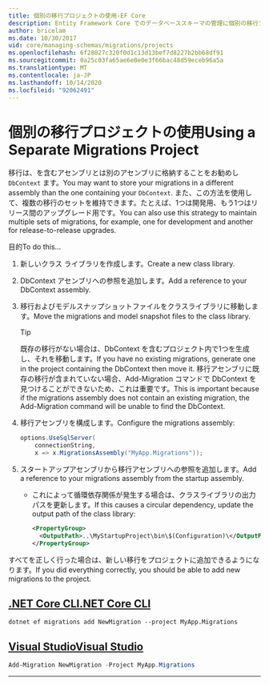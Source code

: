 ```yaml
---
title: 個別の移行プロジェクトの使用-EF Core
description: Entity Framework Core でのデータベーススキーマの管理に個別の移行プロジェクトを使用する
author: bricelam
ms.date: 10/30/2017
uid: core/managing-schemas/migrations/projects
ms.openlocfilehash: 6f28027c320f0d1c13d13bef7d8227b2bb68df91
ms.sourcegitcommit: 0a25c03fa65ae6e0e0e3f66bac48d59eceb96a5a
ms.translationtype: MT
ms.contentlocale: ja-JP
ms.lasthandoff: 10/14/2020
ms.locfileid: "92062491"
---
```

# <a name="using-a-separate-migrations-project"></a><span data-ttu-id="b9f07-103">個別の移行プロジェクトの使用</span><span class="sxs-lookup"><span data-stu-id="b9f07-103">Using a Separate Migrations Project</span></span>

<span data-ttu-id="b9f07-104">移行は、を含むアセンブリとは別のアセンブリに格納することをお勧めし `DbContext` ます。</span><span class="sxs-lookup"><span data-stu-id="b9f07-104">You may want to store your migrations in a different assembly than the one containing your `DbContext`.</span></span> <span data-ttu-id="b9f07-105">また、この方法を使用して、複数の移行のセットを維持できます。たとえば、1つは開発用、もう1つはリリース間のアップグレード用です。</span><span class="sxs-lookup"><span data-stu-id="b9f07-105">You can also use this strategy to maintain multiple sets of migrations, for example, one for development and another for release-to-release upgrades.</span></span>

<span data-ttu-id="b9f07-106">目的</span><span class="sxs-lookup"><span data-stu-id="b9f07-106">To do this...</span></span>

1. <span data-ttu-id="b9f07-107">新しいクラス ライブラリを作成します。</span><span class="sxs-lookup"><span data-stu-id="b9f07-107">Create a new class library.</span></span>

2. <span data-ttu-id="b9f07-108">DbContext アセンブリへの参照を追加します。</span><span class="sxs-lookup"><span data-stu-id="b9f07-108">Add a reference to your DbContext assembly.</span></span>

3. <span data-ttu-id="b9f07-109">移行およびモデルスナップショットファイルをクラスライブラリに移動します。</span><span class="sxs-lookup"><span data-stu-id="b9f07-109">Move the migrations and model snapshot files to the class library.</span></span>
   > [!TIP]
   > <span data-ttu-id="b9f07-110">既存の移行がない場合は、DbContext を含むプロジェクト内で1つを生成し、それを移動します。</span><span class="sxs-lookup"><span data-stu-id="b9f07-110">If you have no existing migrations, generate one in the project containing the DbContext then move it.</span></span>
   > <span data-ttu-id="b9f07-111">移行アセンブリに既存の移行が含まれていない場合、Add-Migration コマンドで DbContext を見つけることができないため、これは重要です。</span><span class="sxs-lookup"><span data-stu-id="b9f07-111">This is important because if the migrations assembly does not contain an existing migration, the Add-Migration command will be unable to find the DbContext.</span></span>

4. <span data-ttu-id="b9f07-112">移行アセンブリを構成します。</span><span class="sxs-lookup"><span data-stu-id="b9f07-112">Configure the migrations assembly:</span></span>

   ```csharp
   options.UseSqlServer(
       connectionString,
       x => x.MigrationsAssembly("MyApp.Migrations"));
   ```

5. <span data-ttu-id="b9f07-113">スタートアップアセンブリから移行アセンブリへの参照を追加します。</span><span class="sxs-lookup"><span data-stu-id="b9f07-113">Add a reference to your migrations assembly from the startup assembly.</span></span>
   * <span data-ttu-id="b9f07-114">これによって循環依存関係が発生する場合は、クラスライブラリの出力パスを更新します。</span><span class="sxs-lookup"><span data-stu-id="b9f07-114">If this causes a circular dependency, update the output path of the class library:</span></span>

     ```xml
     <PropertyGroup>
       <OutputPath>..\MyStartupProject\bin\$(Configuration)\</OutputPath>
     </PropertyGroup>
     ```

<span data-ttu-id="b9f07-115">すべてを正しく行った場合は、新しい移行をプロジェクトに追加できるようになります。</span><span class="sxs-lookup"><span data-stu-id="b9f07-115">If you did everything correctly, you should be able to add new migrations to the project.</span></span>

## <a name="net-core-cli"></a>[<span data-ttu-id="b9f07-116">.NET Core CLI</span><span class="sxs-lookup"><span data-stu-id="b9f07-116">.NET Core CLI</span></span>](#tab/dotnet-core-cli)

```dotnetcli
dotnet ef migrations add NewMigration --project MyApp.Migrations
```

## <a name="visual-studio"></a>[<span data-ttu-id="b9f07-117">Visual Studio</span><span class="sxs-lookup"><span data-stu-id="b9f07-117">Visual Studio</span></span>](#tab/vs)

```powershell
Add-Migration NewMigration -Project MyApp.Migrations
```

***
